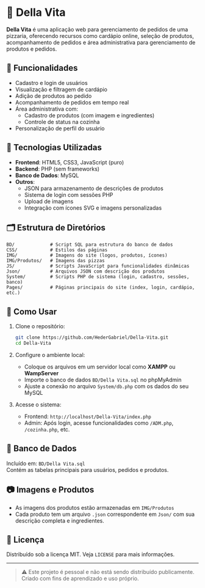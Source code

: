 # 🍕 Della Vita

**Della Vita** é uma aplicação web para gerenciamento de pedidos de uma pizzaria, oferecendo recursos como cardápio online, seleção de produtos, acompanhamento de pedidos e área administrativa para gerenciamento de produtos e pedidos.

## 📌 Funcionalidades

- Cadastro e login de usuários
- Visualização e filtragem de cardápio
- Adição de produtos ao pedido
- Acompanhamento de pedidos em tempo real
- Área administrativa com:
  - Cadastro de produtos (com imagem e ingredientes)
  - Controle de status na cozinha
- Personalização de perfil do usuário

## 🚀 Tecnologias Utilizadas

- **Frontend**: HTML5, CSS3, JavaScript (puro)
- **Backend**: PHP (sem frameworks)
- **Banco de Dados**: MySQL
- **Outros**:
  - JSON para armazenamento de descrições de produtos
  - Sistema de login com sessões PHP
  - Upload de imagens
  - Integração com ícones SVG e imagens personalizadas

## 🗂️ Estrutura de Diretórios

```
BD/             # Script SQL para estrutura do banco de dados
CSS/            # Estilos das páginas
IMG/            # Imagens do site (logos, produtos, ícones)
IMG/Produtos/   # Imagens das pizzas
JS/             # Scripts JavaScript para funcionalidades dinâmicas
Json/           # Arquivos JSON com descrição dos produtos
System/         # Scripts PHP de sistema (login, cadastro, sessões, banco)
Pages/          # Páginas principais do site (index, login, cardápio, etc.)
```

## 🧪 Como Usar

1. Clone o repositório:
   ```bash
   git clone https://github.com/HederGabriel/Della-Vita.git
   cd Della-Vita
   ```

2. Configure o ambiente local:
   - Coloque os arquivos em um servidor local como **XAMPP** ou **WampServer**
   - Importe o banco de dados `BD/Della Vita.sql` no phpMyAdmin
   - Ajuste a conexão no arquivo `System/db.php` com os dados do seu MySQL

3. Acesse o sistema:
   - Frontend: `http://localhost/Della-Vita/index.php`
   - Admin: Após login, acesse funcionalidades como `/ADM.php`, `/cozinha.php`, etc.

## 🧠 Banco de Dados

Incluído em: `BD/Della Vita.sql`  
Contém as tabelas principais para usuários, pedidos e produtos.

## 📷 Imagens e Produtos

- As imagens dos produtos estão armazenadas em `IMG/Produtos`
- Cada produto tem um arquivo `.json` correspondente em `Json/` com sua descrição completa e ingredientes.

## 📄 Licença

Distribuído sob a licença MIT. Veja `LICENSE` para mais informações.

---

> ⚠️ Este projeto é pessoal e não está sendo distribuído publicamente. Criado com fins de aprendizado e uso próprio.
